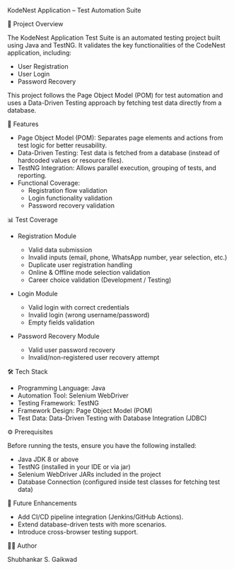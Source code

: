 KodeNest Application – Test Automation Suite

📌 Project Overview

The KodeNest Application Test Suite is an automated testing project built using Java and TestNG. It validates the key functionalities of the CodeNest application, including:

- User Registration
- User Login
- Password Recovery

This project follows the Page Object Model (POM) for test automation and uses a Data-Driven Testing approach by fetching test data directly from a database.

🧪 Features
- Page Object Model (POM): Separates page elements and actions from test logic for better reusability.
- Data-Driven Testing: Test data is fetched from a database (instead of hardcoded values or resource files).
- TestNG Integration: Allows parallel execution, grouping of tests, and reporting.
- Functional Coverage:
  - Registration flow validation
  - Login functionality validation
  - Password recovery validation

 📊 Test Coverage
- Registration Module
  - Valid data submission
  - Invalid inputs (email, phone, WhatsApp number, year selection, etc.)
  - Duplicate user registration handling
  - Online & Offline mode selection validation
  - Career choice validation (Development / Testing)

- Login Module
  - Valid login with correct credentials
  - Invalid login (wrong username/password)
  - Empty fields validation

- Password Recovery Module
  - Valid user password recovery
  - Invalid/non-registered user recovery attempt

 🛠️ Tech Stack

- Programming Language: Java
- Automation Tool: Selenium WebDriver
- Testing Framework: TestNG
- Framework Design: Page Object Model (POM)
- Test Data: Data-Driven Testing with Database Integration (JDBC)

⚙️ Prerequisites

Before running the tests, ensure you have the following installed:
- Java JDK 8 or above
- TestNG (installed in your IDE or via jar)
- Selenium WebDriver JARs included in the project
- Database Connection (configured inside test classes for fetching test data)

 🚀 Future Enhancements
- Add CI/CD pipeline integration (Jenkins/GitHub Actions).
- Extend database-driven tests with more scenarios.
- Introduce cross-browser testing support.

👨‍💻 Author

Shubhankar S. Gaikwad
